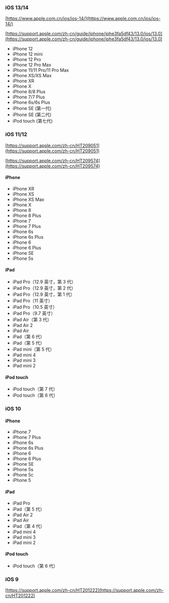 ### iOS 13/14

[https://www.apple.com.cn/ios/ios-14/](https://www.apple.com.cn/ios/ios-14/)

[https://support.apple.com/zh-cn/guide/iphone/iphe3fa5df43/13.0/ios/13.0](https://support.apple.com/zh-cn/guide/iphone/iphe3fa5df43/13.0/ios/13.0)

- iPhone 12
- iPhone 12 mini
- iPhone 12 Pro
- iPhone 12 Pro Max
- iPhone 11/11 Pro/11 Pro Max
- iPhone XS/XS Max
- iPhone XR
- iPhone X
- iPhone 8/8 Plus
- iPhone 7/7 Plus
- iPhone 6s/6s Plus
- iPhone SE (第一代)
- iPhone SE (第二代)
- iPod touch (第七代)

### iOS 11/12

[https://support.apple.com/zh-cn/HT209051](https://support.apple.com/zh-cn/HT209051)

[https://support.apple.com/zh-cn/HT209574](https://support.apple.com/zh-cn/HT209574)

#### iPhone

- iPhone XR
- iPhone XS
- iPhone XS Max
- iPhone X
- iPhone 8
- iPhone 8 Plus
- iPhone 7
- iPhone 7 Plus
- iPhone 6s
- iPhone 6s Plus
- iPhone 6
- iPhone 6 Plus
- iPhone SE
- iPhone 5s

#### iPad

- iPad Pro（12.9 英寸，第 3 代）
- iPad Pro（12.9 英寸，第 2 代）
- iPad Pro（12.9 英寸，第 1 代）
- iPad Pro（11 英寸）
- iPad Pro（10.5 英寸）
- iPad Pro（9.7 英寸）
- iPad Air（第 3 代）
- iPad Air 2
- iPad Air
- iPad（第 6 代）
- iPad（第 5 代）
- iPad mini（第 5 代）
- iPad mini 4
- iPad mini 3
- iPad mini 2

#### iPod touch

- iPod touch（第 7 代）
- iPod touch（第 6 代）

### iOS 10

#### iPhone

- iPhone 7
- iPhone 7 Plus
- iPhone 6s
- iPhone 6s Plus
- iPhone 6
- iPhone 6 Plus
- iPhone SE
- iPhone 5s
- iPhone 5c
- iPhone 5

#### iPad

- iPad Pro
- iPad（第 5 代）
- iPad Air 2
- iPad Air
- iPad（第 4 代）
- iPad mini 4
- iPad mini 3
- iPad mini 2

#### iPod touch

- iPod touch（第 6 代）

### iOS 9

[https://support.apple.com/zh-cn/HT201222](https://support.apple.com/zh-cn/HT201222)

